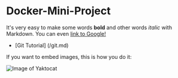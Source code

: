# Docker-Mini-Project

It's very easy to make some words **bold** and other words *italic* with Markdown. You can even [link to Google!](http://google.com)

* [Git Tutorial] (/git.md)

If you want to embed images, this is how you do it:

![Image of Yaktocat](https://octodex.github.com/images/yaktocat.png)